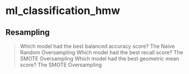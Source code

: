 # ml_classification_hmw

## Resampling

> Which model had the best balanced accuracy score?
> The Naive Random Oversampling
> Which model had the best recall score?
> The SMOTE Oversampling
> Which model had the best geometric mean score?
> The SMOTE Oversampling
